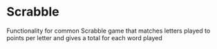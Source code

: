 # Scrabble
Functionality for common Scrabble game that matches letters played to points per letter and gives a total for each word played
